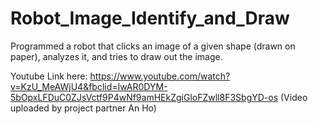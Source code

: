 # Robot_Image_Identify_and_Draw
Programmed a robot that clicks an image of a given shape (drawn on paper), analyzes it, and tries to draw out the image.  

Youtube Link here: https://www.youtube.com/watch?v=KzU_MeAWjU4&fbclid=IwAR0DYM-5bOpxLFDuC0ZJsVctf9P4wNf9amHEkZgiGloFZwll8F3SbgYD-os
(Video uploaded by project partner An Ho)
